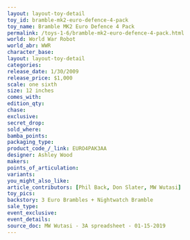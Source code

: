 ```yaml
---
layout: layout-toy-detail 
toy_id: bramble-mk2-euro-defence-4-pack
toy_name: Bramble MK2 Euro Defence 4 Pack
permalink: /toys-1-6/bramble-mk2-euro-defence-4-pack.html
world: World War Robot
world_abr: WWR
character_base: 
layout: layout-toy-detail
categories: 
release_date: 1/30/2009
release_price: $1,000 
scale: one sixth
size: 12 inches
comes_with: 
edition_qty: 
chase: 
exclusive: 
secret_drop: 
sold_where: 
bamba_points: 
packaging_type: 
product_code_/_link: EURO4PAK3AA
designer: Ashley Wood
makers: 
points_of_articulation: 
variants: 
you_might_also_like: 
article_contributors: [Phil Back, Don Slater, MW Wutasi]
toy_pics: 
backstory: 3 Euro Brambles + Nightwatch Bramble
sale_type: 
event_exclusive: 
event_details: 
source_doc: MW Wutasi - 3A spreadsheet - 01-15-2019
---
```

